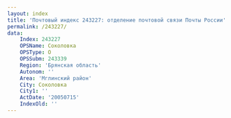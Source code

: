 ```yaml
---
layout: index
title: 'Почтовый индекс 243227: отделение почтовой связи Почты России'
permalink: /243227/
data:
    Index: 243227
    OPSName: Соколовка
    OPSType: О
    OPSSubm: 243339
    Region: 'Брянская область'
    Autonom: ''
    Area: 'Мглинский район'
    City: Соколовка
    City1: ''
    ActDate: '20050715'
    IndexOld: ''
---
```

